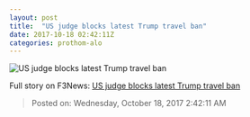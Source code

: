 ```yaml
---
layout: post
title:  "US judge blocks latest Trump travel ban"
date: 2017-10-18 02:42:11Z
categories: prothom-alo
---
```


![US judge blocks latest Trump travel ban](http://en.prothom-alo.com/contents/cache/images/1200x630x1/uploads/media/2017/10/18/05d1e5904fffb996dcfb5b12246ebd23-Travel-ban.jpg?jadewits_media_id=152505)




Full story on F3News: [US judge blocks latest Trump travel ban](http://www.f3nws.com/n/4MR22)

> Posted on: Wednesday, October 18, 2017 2:42:11 AM
